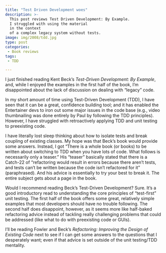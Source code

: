 ```yaml
---
title: "Test Driven Development woes"
description: >-
  This post reviews Test Driven Development: By Example.
  I struggled with using the material
  in the context
  of a complex legacy system without tests.
image: img/2008/tdd.jpg
type: post
categories:
 - Book reviews
tags:
 - TDD

---
```



I just finished reading Kent Beck’s *Test-Driven Development: By Example*, and,
while I enjoyed the examples in the first half of the book,
I’m disappointed about the lack of discussion on dealing with “legacy” code.

In my short amount of time using Test-Driven Development (TDD),
I have seen that it can be a great, confidence building tool;
and it has enabled the Entertainer devs to iron out some major issues in the code base
(e.g., video thumbnailing was done entirely by Paul by following the TDD principles).
However, I have struggled with retroactively applying TDD and unit testing to preexisting code.

I have literally lost sleep thinking about how to isolate tests
and break coupling of existing classes.
My hope was that Beck’s book would provide some answers.
Instead, I got “There is a whole book (or books) to be written about switching to TDD
when you have lots of code.
What follows is necessarily only a teaser.”
His “teaser” basically stated that there is a Catch-22
of “refactoring would result in errors because there aren’t tests,
and tests can’t be written because the code isn’t refactored for it” (paraphrased).
And his advice is essentially to try your best to break it.
The entire subject gets about a page in the book.

Would I recommend reading Beck’s Test-Driven Development? Sure.
It’s a good introductory read to understanding the core principles
of “test-first” unit testing.
The first half of the book offers some great,
relatively simple examples that most developers should have no trouble following.
The second half does disappoint, however,
as it seems more like half-baked refactoring advice instead
of tackling really challenging problems that could be addressed
(like what to do with preexisting code or GUIs).

I’ll be reading Fowler and Beck’s *Refactoring: Improving the Design of Existing Code* next
to see if I can get some answers to the questions that I desperately want;
even if that advice is set outside of the unit testing/TDD mentality.
